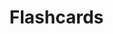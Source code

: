 # Flashcards
<!DOCTYPE html>
<html lang="en">
<head>
    <meta charset="UTF-8">
    <meta name="viewport" content="width=device-width, initial-scale=1.0">
    <title>Flashcard App</title>
    <script src="https://cdn.tailwindcss.com"></script>
    <link href="https://fonts.googleapis.com/css2?family=Inter:wght@400;600;700&display=swap" rel="stylesheet">
    <style>
        /* Custom styles for the Inter font and general body */
        body {
            font-family: 'Inter', sans-serif;
            background-color: #f0f2f5; /* Light grey background for the whole page */
            display: flex;
            justify-content: center;
            align-items: center;
            min-height: 100vh; /* Ensure it takes full viewport height */
            margin: 0;
            padding: 1rem; /* Add some padding around the content */
            box-sizing: border-box; /* Include padding in element's total width and height */
            transition: background-color 0.3s ease; /* Smooth transition for theme change */
        }

        /* Dark mode styles */
        body.dark-mode {
            background-color: #1a202c; /* Dark background for the whole page */
            color: #e2e8f0; /* Light text color */
        }

        /* Adjustments for the main container to center content on larger screens */
        .main-container {
            max-width: 600px; /* Max width for the app on larger screens */
            width: 100%; /* Take full width on smaller screens */
            display: flex;
            flex-direction: column;
            gap: 1.5rem; /* Space between sections */
            transition: background-color 0.3s ease; /* Smooth transition for theme change */
        }

        body.dark-mode .main-container {
            background-color: #2d3748; /* Darker background for main container */
        }

        /* Flashcard specific styling */
        .flashcard {
            min-height: 300px; /* Minimum height for the flashcard */
            display: flex;
            flex-direction: column;
            justify-content: center;
            align-items: center;
            text-align: center;
            position: relative; /* Needed for absolute positioning of reveal icon */
            cursor: pointer; /* Indicate it's interactive */
            transition: transform 0.6s ease-in-out, background-color 0.3s ease, border-color 0.3s ease; /* Smooth flip and theme transitions */
            transform-style: preserve-3d; /* For 3D flip effect */
        }

        .flashcard.flipped {
            transform: rotateY(180deg); /* Flip effect */
        }

        .flashcard-content {
            position: absolute;
            width: 100%;
            height: 100%;
            backface-visibility: hidden; /* Hide the back of the content div */
            display: flex;
            flex-direction: column;
            justify-content: center;
            align-items: center;
            padding: 1.5rem;
            box-sizing: border-box;
            border-radius: 0.75rem; /* Match parent border-radius */
            transition: background-color 0.3s ease, color 0.3s ease; /* Smooth transition for theme change */
        }

        .flashcard-front {
            z-index: 2; /* Ensure front is on top when not flipped */
            background-color: #1a202c; /* Dark blue background for question */
            color: white;
        }

        body.dark-mode .flashcard-front {
            background-color: #4a5568; /* Darker blue for flashcard in dark mode */
            color: #e2e8f0;
        }

        .flashcard-back {
            transform: rotateY(180deg); /* Initially rotated for back */
            z-index: 1; /* Ensure back is behind front when not flipped */
            background-color: #1a202c; /* Dark blue background for answer */
            color: white;
        }

        body.dark-mode .flashcard-back {
            background-color: #4a5568; /* Darker blue for flashcard in dark mode */
            color: #e2e8f0;
        }

        /* Icon styling */
        .icon-button {
            background: none;
            border: none;
            padding: 0.5rem;
            cursor: pointer;
            color: white;
            display: flex;
            align-items: center;
            justify-content: center;
            border-radius: 9999px; /* Full rounded for circular buttons */
            transition: background-color 0.2s ease-in-out;
        }
        .icon-button:hover {
            background-color: rgba(255, 255, 255, 0.2); /* Slight hover effect */
        }
        .icon-button svg {
            width: 24px;
            height: 24px;
            fill: currentColor;
        }

        /* Specific styling for the small flashcard icon in the header */
        .small-flashcard-icon-container {
            display: flex;
            align-items: center;
            background-color: rgba(255, 255, 255, 0.1);
            padding: 0.5rem 0.75rem; /* Adjust padding for text */
            border-radius: 9999px;
            gap: 0.5rem; /* Space between icon and text */
        }

        /* Styling for navigation arrows */
        .nav-arrow {
            background-color: #3f51b5; /* A shade of blue for arrows */
            color: white;
            padding: 0.75rem;
            border-radius: 9999px;
            cursor: pointer;
            transition: background-color 0.2s ease-in-out;
        }
        .nav-arrow:hover {
            background-color: #303f9f; /* Darker blue on hover */
        }
        .nav-arrow svg {
            width: 24px;
            height: 24px;
        }

        body.dark-mode .nav-arrow {
            background-color: #6366f1; /* Lighter blue for arrows in dark mode */
        }
        body.dark-mode .nav-arrow:hover {
            background-color: #4f46e5; /* Darker blue on hover in dark mode */
        }

        body.dark-mode #card-progress {
            color: #cbd5e0; /* Light grey for progress text in dark mode */
        }

        /* Settings Modal Styles */
        .settings-modal-overlay {
            position: fixed;
            top: 0;
            left: 0;
            width: 100%;
            height: 100%;
            background-color: rgba(0, 0, 0, 0.7); /* Semi-transparent black overlay */
            display: flex;
            justify-content: center;
            align-items: center;
            z-index: 1000; /* Ensure it's on top of everything */
            opacity: 0;
            visibility: hidden;
            transition: opacity 0.3s ease, visibility 0.3s ease;
        }

        .settings-modal-overlay.show {
            opacity: 1;
            visibility: visible;
        }

        .settings-modal-content {
            background-color: white;
            padding: 2rem;
            border-radius: 1rem;
            box-shadow: 0 4px 20px rgba(0, 0, 0, 0.2);
            width: 90%;
            max-width: 400px;
            position: relative;
            transform: translateY(20px); /* Initial slight offset for animation */
            transition: transform 0.3s ease;
        }

        .settings-modal-overlay.show .settings-modal-content {
            transform: translateY(0); /* Slide into place */
        }

        body.dark-mode .settings-modal-content {
            background-color: #2d3748; /* Dark mode background for modal */
            color: #e2e8f0;
        }

        .settings-modal-content .close-button {
            position: absolute;
            top: 1rem;
            right: 1rem;
            background: none;
            border: none;
            font-size: 1.5rem;
            cursor: pointer;
            color: #666;
            transition: color 0.2s ease;
        }

        body.dark-mode .settings-modal-content .close-button {
            color: #cbd5e0;
        }

        .settings-modal-content .close-button:hover {
            color: #333;
        }

        body.dark-mode .settings-modal-content .close-button:hover {
            color: #fff;
        }

        .settings-modal-content h2 {
            font-size: 1.75rem;
            font-weight: 700;
            margin-bottom: 1.5rem;
            text-align: center;
            color: #333;
        }

        body.dark-mode .settings-modal-content h2 {
            color: #e2e8f0;
        }

        .settings-option {
            display: flex;
            flex-direction: column; /* Stack buttons vertically */
            gap: 0.75rem; /* Space between buttons */
            padding: 1rem 0;
            border-bottom: 1px solid #eee;
        }

        body.dark-mode .settings-option {
            border-bottom-color: #4a5568;
        }

        .settings-option:last-child {
            border-bottom: none;
        }

        .settings-option label {
            font-size: 1.1rem;
            font-weight: 600;
            margin-bottom: 0.5rem; /* Space between label and buttons */
        }

        .settings-option button {
            background-color: #3f51b5;
            color: white;
            padding: 0.75rem 1.25rem;
            border-radius: 0.5rem;
            font-weight: 600;
            cursor: pointer;
            transition: background-color 0.2s ease;
            width: 100%; /* Make buttons full width */
            text-align: center;
        }

        .settings-option button:hover {
            background-color: #303f9f;
        }

        body.dark-mode .settings-option button {
            background-color: #6366f1;
        }
        body.dark-mode .settings-option button:hover {
            background-color: #4f46e5;
        }

        /* Mini flashcards container styles (now always hidden) */
        #mini-flashcards-container {
            /* This container will always be hidden */
            display: none;
        }
    </style>
</head>
<body class="bg-gray-100 flex items-center justify-center min-h-screen p-4">

    <div class="main-container bg-white shadow-lg rounded-2xl overflow-hidden">
        <div class="bg-gradient-to-r from-teal-400 to-blue-500 p-6 flex flex-col items-center justify-center rounded-t-2xl relative">
            <div class="absolute top-4 left-4 small-flashcard-icon-container">
                <svg xmlns="http://www.w3.org/2000/svg" viewBox="0 0 24 24" class="w-6 h-6 text-white">
                    <path fill="currentColor" d="M20 2H4c-1.1 0-2 .9-2 2v16c0 1.1.9 2 2 2h16c1.1 0 2-.9 2-2V4c0-1.1-.9-2-2-2zm-1 16H5V6h14v12zm-2-9H7v2h10V9zm0 4H7v2h10v-2z"/>
                </svg>
                <span class="text-white text-sm font-medium">My Flashcards</span>
            </div>

            <div class="absolute top-4 right-4 flex space-x-2">
                <button id="sound-button" class="icon-button" aria-label="Sound">
                    <svg xmlns="http://www.w3.org/2000/svg" viewBox="0 0 24 24">
                        <path d="M3 10v4c0 .55.45 1 1 1h3l3.29 3.29c.63.63 1.71.18 1.71-.71V6.41c0-.89-1.08-1.34-1.71-.71L7 9H4c-.55 0-1 .45-1 1zm13.5 2c0-1.77-1.02-3.29-2.5-4.03v8.05c1.48-.73 2.5-2.25 2.5-4.02zM14 3.23v2.06c2.89.86 5 3.54 5 6.71s-2.11 5.85-5 6.71v2.06c4.01-.98 7-4.74 7-8.77s-2.99-7.79-7-8.77z"/>
                    </svg>
                </button>
                <button id="settings-button" class="icon-button" aria-label="Settings">
                    <svg xmlns="http://www.w3.org/2000/svg" viewBox="0 0 24 24">
                        <path d="M19.43 12.98c.04-.32.07-.64.07-.98s-.03-.66-.07-.98l2.11-1.65c.19-.15.24-.42.12-.64l-2-3.46c-.12-.22-.39-.3-.61-.22l-2.49 1c-.52-.4-1.09-.74-1.71-.98L14.82 2.8c-.08-.23-.3-.38-.54-.38h-4c-.24 0-.46.15-.55.38L9.25 5.35c-.62.24-1.19.58-1.71.98l-2.49-1c-.22-.09-.49 0-.61.22l-2 3.46c-.12.22-.07.49.12.64l2.11 1.65c-.04.32-.07.64-.07.98s.03.66.07.98l-2.11 1.65c-.19.15-.24.42-.12.64l2 3.46c.12.22.39.3.61.22l2.49-1c.52.4 1.09.74 1.71.98l.37 2.53c.08.23.3.38.55.38h4c.24 0 .46-.15.55-.38l.37-2.53c.62-.24 1.19-.58 1.71-.98l2.49 1c.22.09.49 0 .61-.22l2-3.46c.12-.22.07-.49-.12-.64l-2.11-1.65zM12 15.5c-1.93 0-3.5-1.57-3.5-3.5s1.57-3.5 3.5-3.5 3.5 1.57 3.5 3.5-1.57 3.5-3.5 3.5z"/>
                    </svg>
                </button>
                </div>

            <div class="w-36 h-36 flex items-center justify-center rounded-full shadow-lg bg-white bg-opacity-20">
                <svg xmlns="http://www.w3.org/2000/svg" viewBox="0 0 24 24" class="w-24 h-24 text-white">
                    <path fill="currentColor" d="M20 2H4c-1.1 0-2 .9-2 2v16c0 1.1.9 2 2 2h16c1.1 0 2-.9 2-2V4c0-1.1-.9-2-2-2zm-1 16H5V6h14v12zm-2-9H7v2h10V9zm0 4H7v2h10v-2z"/>
                </svg>
            </div>
        </div>

        <div id="flashcard" class="flashcard rounded-xl shadow-md mx-4 border-2 border-white relative">
            <div id="flashcard-front" class="flashcard-content flashcard-front">
                <p id="question-text" class="text-2xl font-semibold px-4">Loading question...</p>
                <button id="reveal-button" class="absolute bottom-4 right-4 text-white p-2 rounded-full bg-blue-700 hover:bg-blue-600 transition-colors" aria-label="Reveal Answer">
                    <svg xmlns="http://www.w3.org/2000/svg" viewBox="0 0 24 24" class="w-6 h-6">
                        <path fill="currentColor" d="M12 4.5c-4.72 0-8.9 3.14-10 7.5 1.1 4.36 5.28 7.5 10 7.5s8.9-3.14 10-7.5c-1.1-4.36-5.28-7.5-10-7.5zm0 13c-2.48 0-4.5-2.02-4.5-4.5s2.02-4.5 4.5-4.5 4.5 2.02 4.5 4.5-2.02 4.5-4.5 4.5zm0-7c-1.38 0-2.5 1.12-2.5 2.5s1.12 2.5 2.5 2.5 2.5-1.12 2.5-2.5-1.12-2.5-2.5-2.5z"/>
                    </svg>
                </button>
            </div>

            <div id="flashcard-back" class="flashcard-content flashcard-back">
                <p id="answer-text" class="text-2xl font-semibold px-4">Loading answer...</p>
                <button id="flip-back-button" class="absolute bottom-4 right-4 text-white p-2 rounded-full bg-blue-700 hover:bg-blue-600 transition-colors" aria-label="Flip back to question">
                    <svg xmlns="http://www.w3.org/2000/svg" viewBox="0 0 24 24" class="w-6 h-6">
                        <path fill="currentColor" d="M12 8l-6 6 1.41 1.41L12 10.83l4.59 4.58L18 14z"/>
                    </svg>
                </button>
            </div>
        </div>

        <div id="mini-flashcards-container" class="hidden">
            </div>

        <div class="flex justify-center items-center p-4">
            <button id="prev-button" class="nav-arrow mr-4" aria-label="Previous Card">
                <svg xmlns="http://www.w3.org/2000/svg" viewBox="0 0 24 24" fill="currentColor">
                    <path d="M15.41 7.41L14 6l-6 6 6 6 1.41-1.41L10.83 12z"/>
                </svg>
            </button>
            <span id="card-progress" class="text-lg font-medium text-gray-700">0/0</span>
            <button id="next-button" class="nav-arrow ml-4" aria-label="Next Card">
                <svg xmlns="http://www.w3.org/2000/svg" viewBox="0 0 24 24" fill="currentColor">
                    <path d="M8.59 16.59L13.17 12 8.59 7.41 10 6l6 6-6 6z"/>
                </svg>
            </button>
        </div>
    </div>

    <div id="settings-modal" class="settings-modal-overlay">
        <div class="settings-modal-content">
            <button id="close-settings-button" class="close-button" aria-label="Close Settings">&times;</button>
            <h2>Settings</h2>
            <div class="settings-option">
                <label>App Theme</label>
                <button id="light-mode-option" class="py-2 px-4 rounded-md">Light Mode</button>
                <button id="dark-mode-option" class="py-2 px-4 rounded-md">Dark Mode</button>
                <button id="default-mode-option" class="py-2 px-4 rounded-md">Default Mode</button>
            </div>
            </div>
    </div>

    <script>
        // Define your flashcard data
        const flashcards = [
            {
                question: "What is Design Thinking?",
                answer: "Design Thinking is a human-centered approach to innovation that focuses on understanding user needs, generating creative ideas, and developing solutions to problems."
            },
            {
                question: "What are the 3 main stages of Design Thinking?",
                answer: "The 3 main stages are: Empathize (understand the user's needs), Ideate (generate and explore ideas), and Prototype (create and test solutions)."
            },
            {
                question: "What is the purpose of User Research in Design Thinking?",
                answer: "User research helps understand the user's needs, desires, and challenges to inform design decisions and create a more effective and user-friendly product or service."
            },
            {
                question: "What is the difference between Design Thinking and Innovation?",
                answer: "Design Thinking is a process for problem-solving, while Innovation is the result of Design Thinking, leading to new and improved products, services, or processes."
            },
            {
                question: "What is Prototyping and why is it important?",
                answer: "Prototyping is the creation of a physical or digital representation of a product or service to test and refine the design. It's important because it allows for early feedback, iterations, and improvement before full production."
            }
        ];

        // Get references to DOM elements
        const flashcardElement = document.getElementById('flashcard');
        const flashcardFront = document.getElementById('flashcard-front');
        const flashcardBack = document.getElementById('flashcard-back');
        const questionText = document.getElementById('question-text');
        const answerText = document.getElementById('answer-text');
        const revealButton = document.getElementById('reveal-button'); // Eye icon on front
        const flipBackButton = document.getElementById('flip-back-button'); // Up arrow on back
        const prevButton = document.getElementById('prev-button');
        const nextButton = document.getElementById('next-button');
        const cardProgress = document.getElementById('card-progress');
        const soundButton = document.getElementById('sound-button'); // Get reference to the sound button
        const settingsButton = document.getElementById('settings-button'); // Get reference to the settings button
        // Removed minimizeButton reference

        // Settings Modal Elements
        const settingsModal = document.getElementById('settings-modal');
        const closeSettingsButton = document.getElementById('close-settings-button');
        const lightModeOption = document.getElementById('light-mode-option');
        const darkModeOption = document.getElementById('dark-mode-option');
        const defaultModeOption = document.getElementById('default-mode-option');

        // Removed state variables related to minimize/maximize
        let currentCardIndex = 0;
        let isFlipped = false; // To track if the card is showing the answer

        // Get reference to the mini flashcards container (will remain hidden)
        const miniFlashcardsContainer = document.getElementById('mini-flashcards-container');


        // SpeechSynthesisUtterance instance for text-to-speech
        let utterance = new SpeechSynthesisUtterance();
        utterance.lang = 'en-US'; // Set language for better pronunciation

        /**
         * Displays the current flashcard based on currentCardIndex.
         * Updates the question, answer, and progress indicator.
         */
        function displayCard() {
            const card = flashcards[currentCardIndex];
            questionText.textContent = card.question;
            answerText.textContent = card.answer;
            cardProgress.textContent = `${currentCardIndex + 1}/${flashcards.length}`;

            // Reset flip state when changing cards
            if (isFlipped) {
                flashcardElement.classList.remove('flipped');
                isFlipped = false;
            }
            // Stop any ongoing speech when changing cards
            speechSynthesis.cancel();

            // Ensure main flashcard is visible when displayCard is called
            flashcardElement.classList.remove('hidden');
            // Ensure navigation buttons are visible in full card view
            prevButton.classList.remove('hidden');
            nextButton.classList.remove('hidden');
            cardProgress.classList.remove('hidden');
        }

        /**
         * Toggles the visibility of the answer by flipping the flashcard.
         */
        function toggleAnswerVisibility() {
            isFlipped = !isFlipped;
            if (isFlipped) {
                flashcardElement.classList.add('flipped');
            } else {
                flashcardElement.classList.remove('flipped');
            }
            // Stop any ongoing speech when flipping the card
            speechSynthesis.cancel();
        }

        /**
         * Navigates to the previous flashcard.
         * Prevents going below the first card.
         */
        function showPreviousCard() {
            if (currentCardIndex > 0) {
                currentCardIndex--;
                displayCard();
            }
        }

        /**
         * Navigates to the next flashcard.
         * Prevents going beyond the last card.
         */
        function showNextCard() {
            if (currentCardIndex < flashcards.length - 1) {
                currentCardIndex++;
                displayCard();
            }
        }

        /**
         * Reads the text content of the currently displayed side of the flashcard.
         */
        function readFlashcardContent() {
            // If speech is already ongoing, stop it
            if (speechSynthesis.speaking) {
                speechSynthesis.cancel();
                return; // Exit function after stopping
            }

            let textToRead = '';
            if (isFlipped) {
                // If flipped, read the answer
                textToRead = answerText.textContent;
            } else {
                // If not flipped, read the question
                textToRead = questionText.textContent;
            }

            if (textToRead) {
                utterance.text = textToRead;
                speechSynthesis.speak(utterance);
            }
        }

        /**
         * Sets the application theme based on the provided mode.
         * @param {string} mode - 'light', 'dark', or 'default'.
         */
        function setTheme(mode) {
            const body = document.body;
            if (mode === 'dark') {
                body.classList.add('dark-mode');
                localStorage.setItem('theme', 'dark');
            } else if (mode === 'light') {
                body.classList.remove('dark-mode');
                localStorage.setItem('theme', 'light');
            } else if (mode === 'default') {
                localStorage.removeItem('theme'); // Remove stored preference
                // Re-evaluate based on system preference immediately
                if (window.matchMedia('(prefers-color-scheme: dark)').matches) {
                    body.classList.add('dark-mode');
                } else {
                    body.classList.remove('dark-mode');
                }
            }
        }

        /**
         * Initializes theme based on localStorage or system preference.
         */
        function initializeTheme() {
            const savedTheme = localStorage.getItem('theme');
            const prefersDark = window.matchMedia('(prefers-color-scheme: dark)').matches;
            const body = document.body;

            if (savedTheme) {
                // If a theme is saved, use it
                setTheme(savedTheme);
            } else {
                // If no theme is saved, use system preference as default
                if (prefersDark) {
                    body.classList.add('dark-mode');
                } else {
                    body.classList.remove('dark-mode');
                }
            }
        }

        /**
         * Shows the settings modal.
         */
        function showSettingsModal() {
            settingsModal.classList.add('show');
        }

        /**
         * Hides the settings modal.
         */
        function hideSettingsModal() {
            settingsModal.classList.remove('show');
        }

        // Removed toggleMinimizeView and renderMiniFlashcards functions

        // Add event listeners
        revealButton.addEventListener('click', (event) => {
            event.stopPropagation();
            toggleAnswerVisibility();
        });

        flipBackButton.addEventListener('click', (event) => {
            event.stopPropagation();
            toggleAnswerVisibility();
        });

        flashcardElement.addEventListener('click', toggleAnswerVisibility);
        prevButton.addEventListener('click', showPreviousCard);
        nextButton.addEventListener('click', showNextCard);
        soundButton.addEventListener('click', readFlashcardContent);

        // Removed event listener for the minimize button

        // Event listeners for Settings Modal
        settingsButton.addEventListener('click', showSettingsModal);
        closeSettingsButton.addEventListener('click', hideSettingsModal);

        lightModeOption.addEventListener('click', () => {
            setTheme('light');
            hideSettingsModal(); // Close modal after selection
        });
        darkModeOption.addEventListener('click', () => {
            setTheme('dark');
            hideSettingsModal(); // Close modal after selection
        });
        defaultModeOption.addEventListener('click', () => {
            setTheme('default');
            hideSettingsModal(); // Close modal after selection
        });

        // Listen for changes in system color scheme preference
        window.matchMedia('(prefers-color-scheme: dark)').addEventListener('change', (event) => {
            // Only re-apply if the user is in 'default' mode
            if (!localStorage.getItem('theme')) {
                if (event.matches) {
                    document.body.classList.add('dark-mode');
                } else {
                    document.body.classList.remove('dark-mode');
                }
            }
        });


        // Initialize the first card and theme when the page loads
        document.addEventListener('DOMContentLoaded', () => {
            initializeTheme(); // Initialize theme
            displayCard(); // Then display the card
            // miniFlashcardsContainer.classList.add('hidden'); // This line is no longer strictly necessary as the container is permanently hidden in HTML/CSS
        });
    </script>
</body>
</html>
